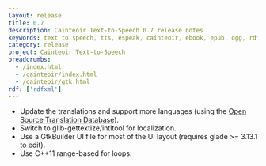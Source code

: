 ```yaml
---
layout: release
title: 0.7
description: Cainteoir Text-to-Speech 0.7 release notes
keywords: text to speech, tts, espeak, cainteoir, ebook, epub, ogg, rdf, metadata, gnome, gtk
category: release
project: Cainteoir Text-to-Speech
breadcrumbs:
  - /index.html
  - /cainteoir/index.html
  - /cainteoir/gtk.html
rdf: ['rdfxml']
---
```


*  Update the translations and support more languages (using the [Open Source Translation Database](http://littlesvr.ca/ostd)).
*  Switch to glib-gettextize/intltool for localization.
*  Use a GtkBuilder UI file for most of the UI layout (requires glade >= 3.13.1 to edit).
*  Use C++11 range-based for loops.
